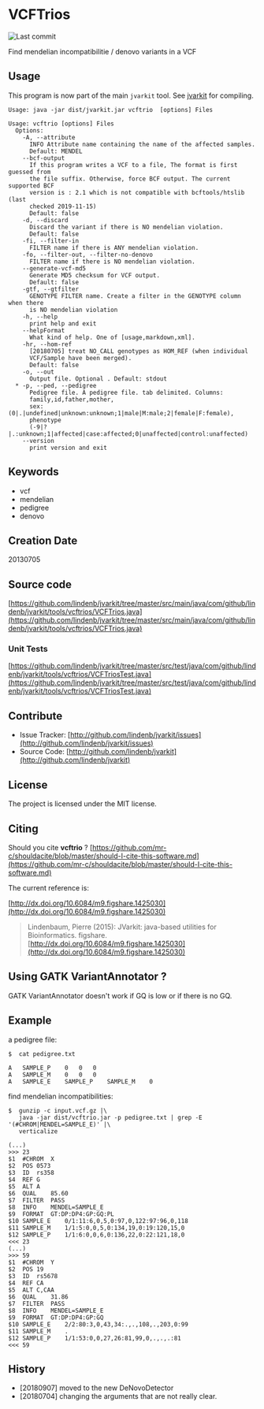 # VCFTrios

![Last commit](https://img.shields.io/github/last-commit/lindenb/jvarkit.png)

Find mendelian incompatibilitie / denovo variants in a VCF


## Usage


This program is now part of the main `jvarkit` tool. See [jvarkit](JvarkitCentral.md) for compiling.


```
Usage: java -jar dist/jvarkit.jar vcftrio  [options] Files

Usage: vcftrio [options] Files
  Options:
    -A, --attribute
      INFO Attribute name containing the name of the affected samples.
      Default: MENDEL
    --bcf-output
      If this program writes a VCF to a file, The format is first guessed from 
      the file suffix. Otherwise, force BCF output. The current supported BCF 
      version is : 2.1 which is not compatible with bcftools/htslib (last 
      checked 2019-11-15)
      Default: false
    -d, --discard
      Discard the variant if there is NO mendelian violation.
      Default: false
    -fi, --filter-in
      FILTER name if there is ANY mendelian violation.
    -fo, --filter-out, --filter-no-denovo
      FILTER name if there is NO mendelian violation.
    --generate-vcf-md5
      Generate MD5 checksum for VCF output.
      Default: false
    -gtf, --gtfilter
      GENOTYPE FILTER name. Create a filter in the GENOTYPE column when there 
      is NO mendelian violation
    -h, --help
      print help and exit
    --helpFormat
      What kind of help. One of [usage,markdown,xml].
    -hr, --hom-ref
      [20180705] treat NO_CALL genotypes as HOM_REF (when individual 
      VCF/Sample have been merged).
      Default: false
    -o, --out
      Output file. Optional . Default: stdout
  * -p, --ped, --pedigree
      Pedigree file. A pedigree file. tab delimited. Columns: 
      family,id,father,mother, 
      sex:(0|.|undefined|unknown:unknown;1|male|M:male;2|female|F:female), 
      phenotype 
      (-9|?|.:unknown;1|affected|case:affected;0|unaffected|control:unaffected) 
    --version
      print version and exit

```


## Keywords

 * vcf
 * mendelian
 * pedigree
 * denovo



## Creation Date

20130705

## Source code 

[https://github.com/lindenb/jvarkit/tree/master/src/main/java/com/github/lindenb/jvarkit/tools/vcftrios/VCFTrios.java](https://github.com/lindenb/jvarkit/tree/master/src/main/java/com/github/lindenb/jvarkit/tools/vcftrios/VCFTrios.java)

### Unit Tests

[https://github.com/lindenb/jvarkit/tree/master/src/test/java/com/github/lindenb/jvarkit/tools/vcftrios/VCFTriosTest.java](https://github.com/lindenb/jvarkit/tree/master/src/test/java/com/github/lindenb/jvarkit/tools/vcftrios/VCFTriosTest.java)


## Contribute

- Issue Tracker: [http://github.com/lindenb/jvarkit/issues](http://github.com/lindenb/jvarkit/issues)
- Source Code: [http://github.com/lindenb/jvarkit](http://github.com/lindenb/jvarkit)

## License

The project is licensed under the MIT license.

## Citing

Should you cite **vcftrio** ? [https://github.com/mr-c/shouldacite/blob/master/should-I-cite-this-software.md](https://github.com/mr-c/shouldacite/blob/master/should-I-cite-this-software.md)

The current reference is:

[http://dx.doi.org/10.6084/m9.figshare.1425030](http://dx.doi.org/10.6084/m9.figshare.1425030)

> Lindenbaum, Pierre (2015): JVarkit: java-based utilities for Bioinformatics. figshare.
> [http://dx.doi.org/10.6084/m9.figshare.1425030](http://dx.doi.org/10.6084/m9.figshare.1425030)


## Using GATK VariantAnnotator ? 

GATK VariantAnnotator doesn't work if GQ is low or if there is no GQ.

## Example

a pedigree file:

```
$  cat pedigree.txt 

A	SAMPLE_P	0	0	0
A	SAMPLE_M	0	0	0
A	SAMPLE_E	SAMPLE_P	SAMPLE_M	0
```


find mendelian incompatibilities:

```
$  gunzip -c input.vcf.gz |\
   java -jar dist/vcftrio.jar -p pedigree.txt | grep -E '(#CHROM|MENDEL=SAMPLE_E)' |\
   verticalize 

(...)
>>> 23
$1	#CHROM	X
$2	POS	0573
$3	ID	rs358
$4	REF	G
$5	ALT	A
$6	QUAL	85.60
$7	FILTER	PASS
$8	INFO	MENDEL=SAMPLE_E
$9	FORMAT	GT:DP:DP4:GP:GQ:PL
$10	SAMPLE_E	0/1:11:6,0,5,0:97,0,122:97:96,0,118
$11	SAMPLE_M	1/1:5:0,0,5,0:134,19,0:19:120,15,0
$12	SAMPLE_P	1/1:6:0,0,6,0:136,22,0:22:121,18,0
<<< 23
(...)
>>> 59
$1	#CHROM	Y
$2	POS	19
$3	ID	rs5678
$4	REF	CA
$5	ALT	C,CAA
$6	QUAL	31.86
$7	FILTER	PASS
$8	INFO	MENDEL=SAMPLE_E
$9	FORMAT	GT:DP:DP4:GP:GQ
$10	SAMPLE_E	2/2:80:3,0,43,34:.,.,108,.,203,0:99
$11	SAMPLE_M	.
$12	SAMPLE_P	1/1:53:0,0,27,26:81,99,0,.,.,.:81
<<< 59

```
## History

  * [20180907] moved to the new DeNovoDetector
  * [20180704] changing the arguments that are not really clear.

 


